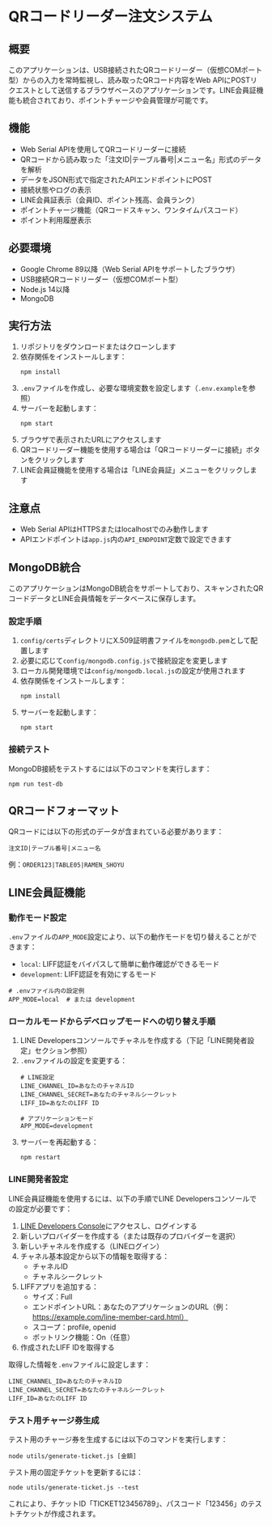 # QRコードリーダー注文システム

## 概要
このアプリケーションは、USB接続されたQRコードリーダー（仮想COMポート型）からの入力を常時監視し、読み取ったQRコード内容をWeb APIにPOSTリクエストとして送信するブラウザベースのアプリケーションです。LINE会員証機能も統合されており、ポイントチャージや会員管理が可能です。

## 機能
- Web Serial APIを使用してQRコードリーダーに接続
- QRコードから読み取った「注文ID|テーブル番号|メニュー名」形式のデータを解析
- データをJSON形式で指定されたAPIエンドポイントにPOST
- 接続状態やログの表示
- LINE会員証表示（会員ID、ポイント残高、会員ランク）
- ポイントチャージ機能（QRコードスキャン、ワンタイムパスコード）
- ポイント利用履歴表示

## 必要環境
- Google Chrome 89以降（Web Serial APIをサポートしたブラウザ）
- USB接続QRコードリーダー（仮想COMポート型）
- Node.js 14以降
- MongoDB

## 実行方法
1. リポジトリをダウンロードまたはクローンします
2. 依存関係をインストールします：
   ```
   npm install
   ```
3. `.env`ファイルを作成し、必要な環境変数を設定します（`.env.example`を参照）
4. サーバーを起動します：
   ```
   npm start
   ```
5. ブラウザで表示されたURLにアクセスします
6. QRコードリーダー機能を使用する場合は「QRコードリーダーに接続」ボタンをクリックします
7. LINE会員証機能を使用する場合は「LINE会員証」メニューをクリックします

## 注意点
- Web Serial APIはHTTPSまたはlocalhostでのみ動作します
- APIエンドポイントは`app.js`内の`API_ENDPOINT`定数で設定できます

## MongoDB統合

このアプリケーションはMongoDB統合をサポートしており、スキャンされたQRコードデータとLINE会員情報をデータベースに保存します。

### 設定手順

1. `config/certs`ディレクトリにX.509証明書ファイルを`mongodb.pem`として配置します
2. 必要に応じて`config/mongodb.config.js`で接続設定を変更します
3. ローカル開発環境では`config/mongodb.local.js`の設定が使用されます
4. 依存関係をインストールします：
   ```
   npm install
   ```
5. サーバーを起動します：
   ```
   npm start
   ```

### 接続テスト

MongoDB接続をテストするには以下のコマンドを実行します：
```
npm run test-db
```

## QRコードフォーマット
QRコードには以下の形式のデータが含まれている必要があります：
```
注文ID|テーブル番号|メニュー名
```
例：`ORDER123|TABLE05|RAMEN_SHOYU`

## LINE会員証機能

### 動作モード設定

`.env`ファイルの`APP_MODE`設定により、以下の動作モードを切り替えることができます：

- `local`: LIFF認証をバイパスして簡単に動作確認ができるモード
- `development`: LIFF認証を有効にするモード

```
# .envファイル内の設定例
APP_MODE=local  # または development
```

### ローカルモードからデベロップモードへの切り替え手順

1. LINE Developersコンソールでチャネルを作成する（下記「LINE開発者設定」セクション参照）
2. `.env`ファイルの設定を変更する：
   ```
   # LINE設定
   LINE_CHANNEL_ID=あなたのチャネルID
   LINE_CHANNEL_SECRET=あなたのチャネルシークレット
   LIFF_ID=あなたのLIFF ID
   
   # アプリケーションモード
   APP_MODE=development
   ```
3. サーバーを再起動する：
   ```
   npm restart
   ```

### LINE開発者設定

LINE会員証機能を使用するには、以下の手順でLINE Developersコンソールでの設定が必要です：

1. [LINE Developers Console](https://developers.line.biz/console/)にアクセスし、ログインする
2. 新しいプロバイダーを作成する（または既存のプロバイダーを選択）
3. 新しいチャネルを作成する（LINEログイン）
4. チャネル基本設定から以下の情報を取得する：
   - チャネルID
   - チャネルシークレット
5. LIFFアプリを追加する：
   - サイズ：Full
   - エンドポイントURL：あなたのアプリケーションのURL（例：https://example.com/line-member-card.html）
   - スコープ：profile, openid
   - ボットリンク機能：On（任意）
6. 作成されたLIFF IDを取得する

取得した情報を`.env`ファイルに設定します：
```
LINE_CHANNEL_ID=あなたのチャネルID
LINE_CHANNEL_SECRET=あなたのチャネルシークレット
LIFF_ID=あなたのLIFF ID
```

### テスト用チャージ券生成

テスト用のチャージ券を生成するには以下のコマンドを実行します：
```
node utils/generate-ticket.js [金額]
```

テスト用の固定チケットを更新するには：
```
node utils/generate-ticket.js --test
```

これにより、チケットID「TICKET123456789」、パスコード「123456」のテストチケットが作成されます。
